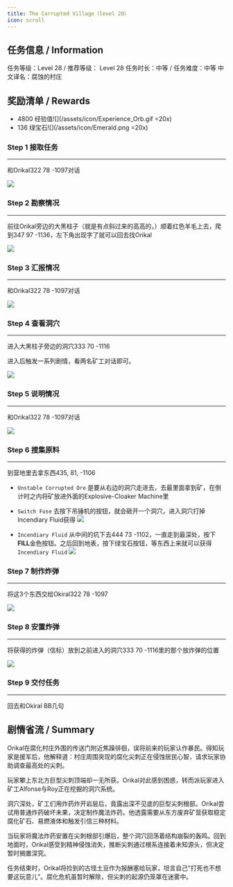 ```yaml
---
title: The Corrupted Village（level 28）
icon: scroll
---
```


## 任务信息 / Information
任务等级：Level 28 / 推荐等级： Level 28
任务时长：中等 / 任务难度：中等
中文译名：腐蚀的村庄


## 奖励清单 / Rewards

+ 4800 经验值![](/assets/icon/Experience_Orb.gif =20x)
+ 136 绿宝石![](/assets/icon/Emerald.png =20x)

### Step 1 接取任务
---

和<NPC>Orikal</NPC><CC>322 78 -1097</CC>对话

![](/assets/img/lv28-1.png)


### Step 2 勘察情况
---
前往<NPC>Orikal</NPC>旁边的大黑柱子（就是有点斜过来的高高的，）顺着红色羊毛上去，爬到<CC>347 97 -1136</CC>，左下角出现字了就可以回去找<NPC>Orikal</NPC>

![](/assets/img/lv28-2.png)

### Step 3 汇报情况
---

和<NPC>Orikal</NPC><CC>322 78 -1097</CC>对话

![](/assets/img/lv28-1.png)


### Step 4 查看洞穴
--- 

进入大黑柱子旁边的洞穴<CC>333 70 -1116</CC>

进入后触发一系列剧情，看两名矿工对话即可。

![](/assets/img/lv28-3.png)


### Step 5 说明情况
---

和<NPC>Orikal</NPC><CC>322 78 -1097</CC>对话

![](/assets/img/lv28-1.png)

### Step 6 搜集原料
--- 

到营地里去拿东西<CC>435, 81, -1106</CC>

+ `Unstable Corrupted Ore` 是要从右边的洞穴走进去，去最里面拿到矿，在倒计时之内将矿放进外面的<NPC>Explosive-Cloaker Machine</NPC>里
+ `Switch Fuse` 去按下吊锤机的按钮，就会砸开一个洞穴，进入洞穴打掉Incendiary Fluid获得
![](/assets/img/lv28-4.png)

+ `Incendiary Fluid` 从中间的坑下去<CC>444 73 -1102</CC>，一直走到最深处，按下**FILL**金色按钮。之后回到地表，按下绿宝石按钮，等东西上来就可以获得`Incendiary Fluid`
  ![](/assets/img/lv28-5.png)


### Step 7 制作炸弹
--- 

将这3个东西交给<NPC>Okiral</NPC><CC>322 78 -1097</CC>

![](/assets/img/lv28-1.png)


### Step 8 安置炸弹
--- 

将获得的炸弹（信标）放到之前进入的洞穴<CC>333 70 -1116</CC>里的那个放炸弹的位置

![](/assets/img/lv28-6.png)

### Step 9 交付任务
--- 

回去和<NPC>Okiral</NPC> BB几句



## 剧情省流 / Summary
Orikal在腐化村庄外围的传送门附近焦躁徘徊，误将前来的玩家认作暴民。得知玩家是援军后，他解释道：村庄周围突现的腐化尖刺正在侵蚀居民心智，请求玩家协助调查最高处的尖刺。

玩家攀上东北方巨型尖刺顶端却一无所获。Orikal对此感到困惑，转而派玩家进入矿工Alfonse与Roy正在挖掘的洞穴系统。

洞穴深处，矿工们用炸药炸开岩层后，竟露出深不见底的巨型尖刺根部。Orikal尝试用普通炸药破坏未果，决定制作魔法炸药。他透露需要从东方废弃矿营获取稳定腐化矿石、易燃液体和触发引信三种材料。

当玩家将魔法炸药安置在尖刺根部引爆后，整个洞穴回荡着结构崩裂的轰鸣。回到地面时，Orikal感受到精神侵蚀消失，推断尖刺通过根系连接着未知源头，但决定暂时搁置深究。

任务结束时，Orikal将捡到的古怪土豆作为报酬塞给玩家，坦言自己"打死也不想要这玩意儿"。腐化危机虽暂时解除，但尖刺的起源仍笼罩在迷雾中。




